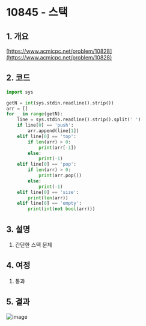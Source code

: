 # **10845 - 스택**

## **1. 개요**

[https://www.acmicpc.net/problem/10828](https://www.acmicpc.net/problem/10828)

## **2. 코드**

```python
import sys

getN = int(sys.stdin.readline().strip())
arr = []
for _ in range(getN):
    line = sys.stdin.readline().strip().split(' ')
    if line[0] == 'push':
        arr.append(line[1])
    elif line[0] == 'top':
        if len(arr) > 0:
            print(arr[-1])
        else:
            print(-1)
    elif line[0] == 'pop':
        if len(arr) > 0:
            print(arr.pop())
        else:
            print(-1)
    elif line[0] == 'size':
        print(len(arr))
    elif line[0] == 'empty':
        print(int(not bool(arr)))
```

## **3. 설명**

1. 간단한 스택 문제

## **4. 여정**

1. 통과

## **5. 결과**
![image](https://user-images.githubusercontent.com/41278416/87217092-cf566f80-c380-11ea-91b9-9ece3374ff6c.png)